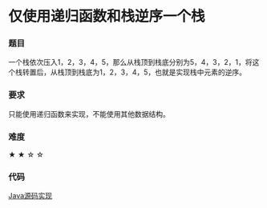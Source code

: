 # 仅使用递归函数和栈逆序一个栈

### 题目

一个栈依次压入1，2，3，4，5，那么从栈顶到栈底分别为5，4，3，2，1，将这个栈转置后，从栈顶到栈底为1，2，3，4，5，也就是实现栈中元素的逆序。

### 要求

只能使用递归函数来实现，不能使用其他数据结构。

### 难度

 ★ ★ ☆ ☆

### 代码

 [Java源码实现](../src/Stack3.java)
